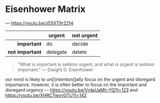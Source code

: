 # Eisenhower Matrix

&mdash; <https://youtu.be/J5SXT9r2214>

|                   | **urgent** | **not urgent** |
| ----------------: | ---------- | -------------- |
|     **important** | do         | decide         |
| **not important** | delegate   | delete         |

> "What is important is seldom urgent, and what is urgent is seldom important." — Dwight D. Eisenhower

our mind is likely to un[[intention]]ally focus on the urgent and disregard importance. however, it is often better to focus on the important and disregard urgency &mdash; <https://youtu.be/VrdaUaMh-YQ?t=123> and <https://youtu.be/XHRCTwvvGTU?t=142>
